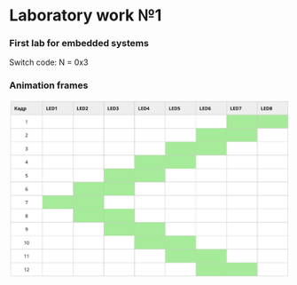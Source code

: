 # Laboratory work №1
### First lab for embedded systems
Switch code: N = 0x3

### Animation frames
![alt text](other/Exercise.png "Exercise")